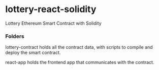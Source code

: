 # lottery-react-solidity
Lottery Ethereum Smart Contract with Solidity

### Folders

lottery-contract holds all the contract data, with scripts to compile and deploy the smart contract.

react-app holds the frontend app that communicates with the contract.
